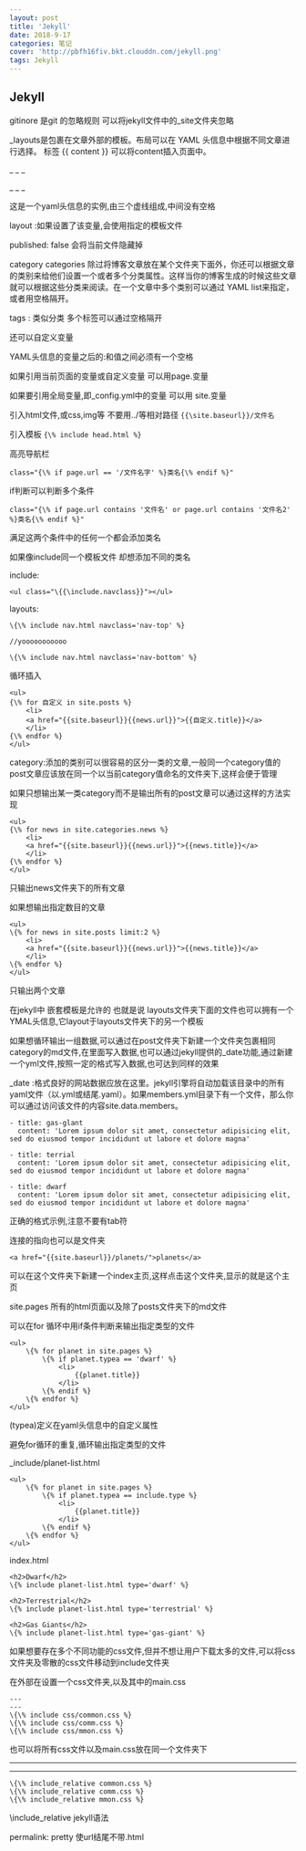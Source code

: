 ```yaml
---
layout: post
title: 'Jekyll'
date: 2018-9-17
categories: 笔记
cover: 'http://pbfh16fiv.bkt.clouddn.com/jekyll.png'
tags: Jekyll
---
```

## Jekyll
gitinore 是git 的忽略规则 可以将jekyll文件中的_site文件夹忽略

_layouts是包裹在文章外部的模板。布局可以在 YAML 头信息中根据不同文章进行选择。 标签  {{ content }} 可以将content插入页面中。

 \_ _ _

 \_ _ _

这是一个yaml头信息的实例,由三个虚线组成,中间没有空格


layout :如果设置了该变量,会使用指定的模板文件


published: false 会将当前文件隐藏掉


category
categories 除过将博客文章放在某个文件夹下面外，你还可以根据文章的类别来给他们设置一个或者多个分类属性。这样当你的博客生成的时候这些文章就可以根据这些分类来阅读。在一个文章中多个类别可以通过 YAML list来指定，或者用空格隔开。

tags : 类似分类 多个标签可以通过空格隔开

还可以自定义变量

YAML头信息的变量之后的:和值之间必须有一个空格

如果引用当前页面的变量或自定义变量 可以用page.变量

如果要引用全局变量,即_config.yml中的变量 可以用 site.变量


引入html文件,或css,img等 不要用../等相对路径 `{{\site.baseurl}}/文件名`

引入模板 `{\% include head.html %}`

高亮导航栏

    class="{\% if page.url == '/文件名字' %}类名{\% endif %}"

if判断可以判断多个条件

    class="{\% if page.url contains '文件名' or page.url contains '文件名2' %}类名{\% endif %}"

满足这两个条件中的任何一个都会添加类名

如果像include同一个模板文件 却想添加不同的类名 

include: 


    <ul class="\{{\include.navclass}}"></ul>

layouts: 

    \{\% include nav.html navclass='nav-top' %}
    
    //yooooooooooo
    
    \{\% include nav.html navclass='nav-bottom' %}

循环插入
    
    <ul>
    {\% for 自定义 in site.posts %}
    	<li>
    	<a href="{{site.baseurl}}{{news.url}}">{{自定义.title}}</a>
    	</li>
    {\% endfor %}
    </ul>
category:添加的类别可以很容易的区分一类的文章,一般同一个category值的post文章应该放在同一个以当前category值命名的文件夹下,这样会便于管理

如果只想输出某一类category而不是输出所有的post文章可以通过这样的方法实现

    <ul>
    {\% for news in site.categories.news %}
    	<li>
    	<a href="{{site.baseurl}}{{news.url}}">{{news.title}}</a>
    	</li>
    {\% endfor %}
    </ul>

只输出news文件夹下的所有文章

如果想输出指定数目的文章

    <ul>
    \{% for news in site.posts limit:2 %}
    	<li>
    	<a href="{{site.baseurl}}{{news.url}}">{{news.title}}</a>
    	</li>
    \{% endfor %}
    </ul>

只输出两个文章

在jekyll中 嵌套模板是允许的 也就是说 layouts文件夹下面的文件也可以拥有一个YMAL头信息,它layout于layouts文件夹下的另一个模板

如果想循环输出一组数据,可以通过在post文件夹下新建一个文件夹包裹相同category的md文件,在里面写入数据,也可以通过jekyll提供的_date功能,通过新建一个yml文件,按照一定的格式写入数据,也可达到同样的效果


_date :格式良好的网站数据应放在这里。jekyll引擎将自动加载该目录中的所有yaml文件（以.yml或结尾.yaml）。如果members.yml目录下有一个文件，那么你可以通过访问该文件的内容site.data.members。
    
    - title: gas-glant
      content: 'Lorem ipsum dolor sit amet, consectetur adipisicing elit, sed do eiusmod tempor incididunt ut labore et dolore magna'
    
    - title: terrial
      content: 'Lorem ipsum dolor sit amet, consectetur adipisicing elit, sed do eiusmod tempor incididunt ut labore et dolore magna'
    
    - title: dwarf
      content: 'Lorem ipsum dolor sit amet, consectetur adipisicing elit, sed do eiusmod tempor incididunt ut labore et dolore magna'

正确的格式示例,注意不要有tab符

连接的指向也可以是文件夹

    <a href="{{site.baseurl}}/planets/">planets</a>

可以在这个文件夹下新建一个index主页,这样点击这个文件夹,显示的就是这个主页

site.pages 所有的html页面以及除了posts文件夹下的md文件

可以在for 循环中用if条件判断来输出指定类型的文件
    
    <ul>
        \{% for planet in site.pages %}
    	    \{% if planet.typea == 'dwarf' %}
    		    <li>
    		    	{{planet.title}}
    		    </li>
    	    \{% endif %}
        \{% endfor %}
    </ul>

(typea)定义在yaml头信息中的自定义属性

避免for循环的重复,循环输出指定类型的文件

\_include/planet-list.html

    <ul>
        \{% for planet in site.pages %}
    	    \{% if planet.typea == include.type %}
    		    <li>
    		    	{{planet.title}}
    		    </li>
    	    \{% endif %}
        \{% endfor %}
    </ul>

 index.html

    <h2>Dwarf</h2>
    \{% include planet-list.html type='dwarf' %}
    
    <h2>Terrestrial</h2>
    \{% include planet-list.html type='terrestrial' %}
    
    <h2>Gas Giants</h2>
    \{% include planet-list.html type='gas-giant' %}

如果想要存在多个不同功能的css文件,但并不想让用户下载太多的文件,可以将css文件夹及零散的css文件移动到include文件夹

在外部在设置一个css文件夹,以及其中的main.css

    ---
    ---
    \{\% include css/common.css %}
    \{\% include css/comm.css %}
    \{\% include css/mmon.css %}

也可以将所有css文件以及main.css放在同一个文件夹下

---
---
    \{\% include_relative common.css %}
    \{\% include_relative comm.css %}
    \{\% include_relative mmon.css %}

\include_relative jekyll语法

permalink: pretty 使url结尾不带.html
